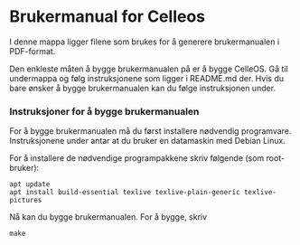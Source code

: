 # Brukermanual for Celleos

I denne mappa ligger filene som brukes for å generere brukermanualen i PDF-format.

Den enkleste måten å bygge brukermanualen på er å bygge CelleOS. Gå til undermappa og følg instruksjonene som ligger i README.md der. Hvis du bare ønsker å bygge brukermanualen kan du følge instruksjonen under.

### Instruksjoner for å bygge brukermanualen
For å bygge brukermanualen må du først installere nødvendig programvare. Instruksjonene under antar at du bruker en datamaskin med Debian Linux.

For å installere de nødvendige programpakkene skriv følgende (som root-bruker):
```
apt update
apt install build-essential texlive texlive-plain-generic texlive-pictures
```

Nå kan du bygge brukermanualen. For å bygge, skriv
```
make
```
